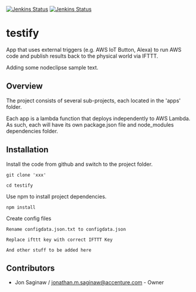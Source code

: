 [![Jenkins Status](https://img.shields.io/badge/build-passing-brightgreen.svg)]()
[![Jenkins Status](http://ec2-54-172-176-131.compute-1.amazonaws.com/jenkins/job/testify-build/badge/icon)]()

# testify
App that uses external triggers (e.g. AWS IoT Button, Alexa) to run AWS code and publish results back to the physical world via IFTTT.

Adding some nodeclipse sample text.

## Overview

The project consists of several sub-projects, each located in the 'apps' folder.

Each app is a lambda function that deploys independently to AWS Lambda.  As such, each will have its own
package.json file and node_modules dependencies folder.

## Installation

Install the code from github and switch to the project folder.

```
git clone 'xxx'

cd testify

```
Use npm to install project dependencies.

```
npm install

```

Create config files

```
Rename configdata.json.txt to configdata.json

Replace ifttt key with correct IFTTT Key

And other stuff to be added here

```


## Contributors

- Jon Saginaw / jonathan.m.saginaw@accenture.com - Owner

